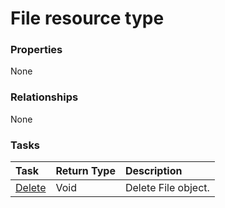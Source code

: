 # File resource type



### Properties
None

### Relationships
None


### Tasks

| Task		   | Return Type	|Description|
|:---------------|:--------|:----------|
|[Delete](../api/file_delete.md) | Void	|Delete File object. |

<!-- uuid: 4154c673-d217-41a1-b3c7-f9648dd928e3
2015-10-16 09:51:05 UTC -->
<!-- {
  "type": "#page.annotation",
  "description": "File resource",
  "keywords": "",
  "section": "documentation",
  "tocPath": ""
}-->